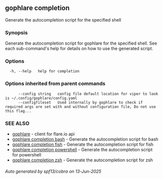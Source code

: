 ## gophlare completion

Generate the autocompletion script for the specified shell

### Synopsis

Generate the autocompletion script for gophlare for the specified shell.
See each sub-command's help for details on how to use the generated script.


### Options

```
  -h, --help   help for completion
```

### Options inherited from parent commands

```
      --config string   config file default location for viper to look is ~/.config/gophlare/config.yaml
      --configfileset   Used internally by gophlare to check if required args are set with and without configuration file, Do not use this flag...
```

### SEE ALSO

* [gophlare](gophlare.md)	 - client for flare.io api
* [gophlare completion bash](gophlare_completion_bash.md)	 - Generate the autocompletion script for bash
* [gophlare completion fish](gophlare_completion_fish.md)	 - Generate the autocompletion script for fish
* [gophlare completion powershell](gophlare_completion_powershell.md)	 - Generate the autocompletion script for powershell
* [gophlare completion zsh](gophlare_completion_zsh.md)	 - Generate the autocompletion script for zsh

###### Auto generated by spf13/cobra on 13-Jun-2025
